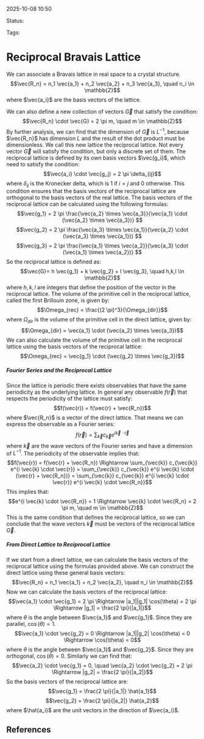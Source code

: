 
2025-10-08 10:50

Status: 

Tags:

# Reciprocal Bravais Lattice
We can associate a Bravais lattice in real space to a crystal structure. 
$$\vec{R_n} = n_1 \vec{a_1} + n_2 \vec{a_2} + n_3 \vec{a_3}, \quad n_i \in \mathbb{Z}$$
where $\vec{a_i}$ are the basis vectors of the lattice.

We can also define a new collection of vectors $\vec{G}$ that satisfy the condition:
$$\vec{R_n} \cdot \vec{G} = 2 \pi m, \quad m \in \mathbb{Z}$$
By further analysis, we can find that the dimension of $\vec{G}$ is $L^{-1}$, because $\vec{R_n}$ has dimension $L$ and the result of the dot product must be dimensionless. We call this new lattice the reciprocal lattice. Not every vector $\vec{G}$ will satisfy the condition, but only a discrete set of them.
The reciprocal lattice is defined by its own basis vectors $\vec{g_i}$, which need to satisfy the condition:
$$\vec{a_i} \cdot \vec{g_j} = 2 \pi \delta_{ij}$$
where $\delta_{ij}$ is the Kronecker delta, which is 1 if $i=j$ and 0 otherwise. This condition ensures that the basis vectors of the reciprocal lattice are orthogonal to the basis vectors of the real lattice.
The basis vectors of the reciprocal lattice can be calculated using the following formulas:
$$\vec{g_1} = 2 \pi \frac{\vec{a_2} \times \vec{a_3}}{\vec{a_1} \cdot (\vec{a_2} \times \vec{a_3})} $$
$$\vec{g_2} = 2 \pi \frac{\vec{a_3} \times \vec{a_1}}{\vec{a_2} \cdot (\vec{a_3} \times \vec{a_1})} $$
$$\vec{g_3} = 2 \pi \frac{\vec{a_1} \times \vec{a_2}}{\vec{a_3} \cdot (\vec{a_1} \times \vec{a_2})} $$
So the reciprocal lattice is defined as:
$$\vec{G}= h \vec{g_1} + k \vec{g_2} + l \vec{g_3}, \quad h,k,l \in \mathbb{Z}$$ where $h,k,l$ are integers that define the position of the vector in the reciprocal lattice.
The volume of the primitive cell in the reciprocal lattice, called the first Brillouin zone, is given by:
$$\Omega_{rec} = \frac{(2 \pi)^3}{\Omega_{dir}}$$
where $\Omega_{dir}$ is the volume of the primitive cell in the direct lattice, given by:
$$\Omega_{dir} = \vec{a_1} \cdot (\vec{a_2} \times \vec{a_3})$$
We can also calculate the volume of the primitive cell in the reciprocal lattice using the basis vectors of the reciprocal lattice:
$$\Omega_{rec} = \vec{g_1} \cdot (\vec{g_2} \times \vec{g_3})$$
##### Fourier Series and the Reciprocal Lattice
Since the lattice is periodic there exists observables that have the same periodicity as the underlying lattice. In general any observable $f(\vec{r})$ that respects the periodicity of the lattice must satisfy:
$$f(\vec{r}) = f(\vec{r} + \vec{R_n})$$
where $\vec{R_n}$ is a vector of the direct lattice.
That means we can express the observable as a Fourier series:
$$f(\vec{r}) = \sum_{\vec{k}} c_{\vec{k}} e^{i \vec{k} \cdot \vec{r}}$$ where $\vec{k}$ are the wave vectors of the Fourier series and have a dimension of $L^{-1}$.
The periodicity of the observable implies that:
$$f(\vec{r}) = f(\vec{r} + \vec{R_n}) \Rightarrow \sum_{\vec{k}} c_{\vec{k}} e^{i \vec{k} \cdot \vec{r}} = \sum_{\vec{k}} c_{\vec{k}} e^{i \vec{k} \cdot (\vec{r} + \vec{R_n})} = \sum_{\vec{k}} c_{\vec{k}} e^{i \vec{k} \cdot \vec{r}} e^{i \vec{k} \cdot \vec{R_n}}$$
This implies that:
$$e^{i \vec{k} \cdot \vec{R_n}} = 1 \Rightarrow \vec{k} \cdot \vec{R_n} = 2 \pi m, \quad m \in \mathbb{Z}$$
This is the same condition that defines the reciprocal lattice, so we can conclude that the wave vectors $\vec{k}$ must be vectors of the reciprocal lattice $\vec{G}$.
##### From Direct Lattice to Reciprocal Lattice
If we start from a direct lattice, we can calculate the basis vectors of the reciprocal lattice using the formulas provided above. We can construct the direct lattice using these general basis vectors:
$$\vec{R_n} = n_1 \vec{a_1} + n_2 \vec{a_2}, \quad n_i \in \mathbb{Z}$$
Now we can calculate the basis vectors of the reciprocal lattice:
$$\vec{a_1} \cdot \vec{g_1} = 2 \pi \Rightarrow |a_1||g_1| \cos(\theta) = 2 \pi \Rightarrow |g_1| = \frac{2 \pi}{|a_1|}$$
where $\theta$ is the angle between $\vec{a_1}$ and $\vec{g_1}$. Since they are parallel, $\cos(\theta) = 1$.
$$\vec{a_1} \cdot \vec{g_2} = 0 \Rightarrow |a_1||g_2| \cos(\theta) = 0 \Rightarrow \cos(\theta) = 0$$
where $\theta$ is the angle between $\vec{a_1}$ and $\vec{g_2}$. Since they are orthogonal, $\cos(\theta) = 0$.
Similarly we can find that:
$$\vec{a_2} \cdot \vec{g_1} = 0, \quad \vec{a_2} \cdot \vec{g_2} = 2 \pi \Rightarrow |g_2| = \frac{2 \pi}{|a_2|}$$
So the basis vectors of the reciprocal lattice are:
$$\vec{g_1} = \frac{2 \pi}{|a_1|} \hat{a_1}$$
$$\vec{g_2} = \frac{2 \pi}{|a_2|} \hat{a_2}$$
where $\hat{a_i}$ are the unit vectors in the direction of $\vec{a_i}$.
## References
